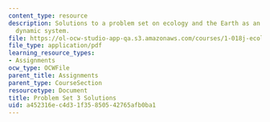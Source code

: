 ```yaml
---
content_type: resource
description: Solutions to a problem set on ecology and the Earth as an integrated
  dynamic system.
file: https://ol-ocw-studio-app-qa.s3.amazonaws.com/courses/1-018j-ecology-i-the-earth-system-fall-2009/a452316ec4d31f35850542765afb0ba1_MIT1_018JF09_hw3_ans.pdf
file_type: application/pdf
learning_resource_types:
- Assignments
ocw_type: OCWFile
parent_title: Assignments
parent_type: CourseSection
resourcetype: Document
title: Problem Set 3 Solutions
uid: a452316e-c4d3-1f35-8505-42765afb0ba1
---
```

